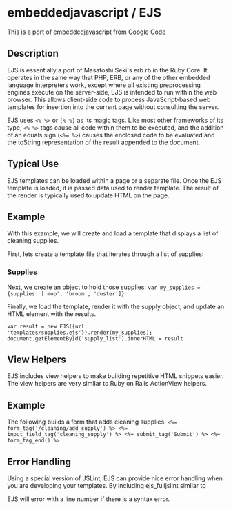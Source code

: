 # embeddedjavascript / EJS
This is a port of embeddedjavascript from [Google Code](https://code.google.com/archive/p/embeddedjavascript)

## Description
EJS is essentially a port of Masatoshi Seki's erb.rb in the Ruby Core. It operates in the same way that PHP, ERB, or any of the other embedded language interpreters work, except where all existing preprocessing engines execute on the server-side, EJS is intended to run within the web browser. This allows client-side code to process JavaScript-based web templates for insertion into the current page without consulting the server.

EJS uses `<% %>` or `[% %]` as its magic tags. Like most other frameworks of its type, `<% %>` tags cause all code within them to be executed, and the addition of an equals sign (`<%= %>`) causes the enclosed code to be evaluated and the toString representation of the result appended to the document.

## Typical Use
EJS templates can be loaded within a page or a separate file. Once the EJS template is loaded, it is passed data used to render template. The result of the render is typically used to update HTML on the page.

## Example
With this example, we will create and load a template that displays a list of cleaning supplies.

First, lets create a template file that iterates through a list of supplies:

### Supplies

Next, we create an object to hold those supplies: `var my_supplies = {supplies: ['mop', 'broom', 'duster']}`

Finally, we load the template, render it with the supply object, and update an HTML element with the results.

`var result = new EJS({url: 'templates/supplies.ejs'}).render(my_supplies); document.getElementById('supply_list').innerHTML = result`

## View Helpers
EJS includes view helpers to make building repetitive HTML snippets easier. The view helpers are very similar to Ruby on Rails ActionView helpers.

## Example
The following builds a form that adds cleaning supplies. 
`<%= form_tag('/cleaning/add_supply') %> <%= input_field_tag('cleaning_supply') %> <%= submit_tag('Submit') %> <%= form_tag_end() %>`

## Error Handling
Using a special version of JSLint, EJS can provide nice error handling when you are developing your templates. By including ejs_fulljslint similar to 

EJS will error with a line number if there is a syntax error.
